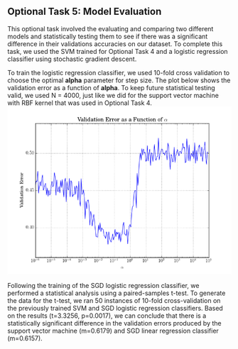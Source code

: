 <h2> Optional Task 5: Model Evaluation</h2>

This optional task involved the evaluating and comparing two different models and statistically testing them to see if there was a significant difference in their validations accuracies on our dataset. To complete this task, we used the SVM trained for Optional Task 4 and a logistic regression classifier using stochastic gradient descent. 

To train the logistic regression classifier, we used 10-fold cross validation to choose the optimal __alpha__ parameter for step size. The plot below shows the validation error as a function of __alpha__. To keep future statistical testing valid, we used N = 4000, just like we did for the support vector machine with RBF kernel that was used in Optional Task 4.
![LR Alpha Plot](lr_err_graph.png)

Following the training of the SGD logistic regression classifier, we performed a statistical analysis using a paired-samples t-test. To generate the data for the t-test, we ran 50 instances of 10-fold cross-validation on the previously trained SVM and SGD logistic regression classifiers. Based on the results (t=3.3256, p=0.0017), we can conclude that there is a statistically significant difference in the validation errors produced by the support vector machine (m=0.6179) and SGD linear regression classifier (m=0.6157).
